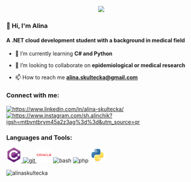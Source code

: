 <p align="center">
  <img src="https://capsule-render.vercel.app/api?type=waving&height=300&color=gradient&text=Welcome,%20to%20my%20GitHub&section=header"/>
</p>

<h3 align="left">👋 Hi, I'm Alina</h3>
<h4 align="left">A .NET cloud development student with a background in medical field</h4>


- 🌱 I’m currently learning **C# and Python**
  
- 👯 I’m looking to collaborate on **epidemiological or medical research**

- 📫 How to reach me **alina.skultecka@gmail.com**

<h3 align="left">Connect with me:</h3>
<p align="left">
<a href="https://linkedin.com/in/https://www.linkedin.com/in/alina-skultecka/" target="blank"><img align="center" src="https://raw.githubusercontent.com/rahuldkjain/github-profile-readme-generator/master/src/images/icons/Social/linked-in-alt.svg" alt="https://www.linkedin.com/in/alina-skultecka/" height="30" width="40" /></a>
<a href="https://instagram.com/https://www.instagram.com/sh.alinchik?igsh=mtbvntbrym45a2z3ag%3d%3d&utm_source=qr" target="blank"><img align="center" src="https://raw.githubusercontent.com/rahuldkjain/github-profile-readme-generator/master/src/images/icons/Social/instagram.svg" alt="https://www.instagram.com/sh.alinchik?igsh=mtbvntbrym45a2z3ag%3d%3d&utm_source=qr" height="30" width="40" /></a>
 </p>

<h3 align="left">Languages and Tools:</h3>
<p align="left"> <a href="https://www.w3schools.com/cs/" target="_blank" rel="noreferrer"> 
<img src="https://raw.githubusercontent.com/devicons/devicon/master/icons/csharp/csharp-original.svg" alt="csharp" width="40" height="40"/> </a> 
  <a href="https://git-scm.com/" target="_blank" rel="noreferrer"> 
<img src="https://www.vectorlogo.zone/logos/git-scm/git-scm-icon.svg" alt="git" width="40" height="40"/> </a> <a href="https://www.oracle.com/" target="_blank" rel="noreferrer"> </a> 
<img src="https://raw.githubusercontent.com/devicons/devicon/master/icons/oracle/oracle-original.svg" alt="oracle" width="40" height="40"/> </a> 
<img src="https://cdn.jsdelivr.net/gh/devicons/devicon@latest/icons/rstudio/rstudio-original.svg" alt="bash" width="40" height="40"/></a>
<img src="https://cdn.jsdelivr.net/gh/devicons/devicon@latest/icons/visualstudio/visualstudio-original.svg" alt="php" width="40" height="45"/></a> <img src="https://raw.githubusercontent.com/devicons/devicon/master/icons/python/python-original.svg" alt="python" width="40" height="40"/> </a>
</p>

<p><img align="center" src="https://github-readme-stats.vercel.app/api/top-langs?username=alinaskultecka&show_icons=true&locale=en&layout=compact" alt="alinaskultecka" /></p>
